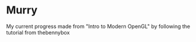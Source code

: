# Murry
My current progress made from "Intro to Modern OpenGL" by following the tutorial from thebennybox
